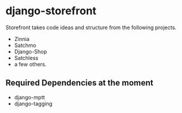 django-storefront
=================

Storefront takes code ideas and structure from the following projects.

* Zinnia
* Satchmo
* Django-Shop
* Satchless
* a few others.

Required Dependencies at the moment
----------------------------
* django-mptt
* django-tagging

